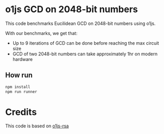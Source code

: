 # o1js GCD on 2048-bit numbers

This code benchmarks Eucilidean GCD on 2048-bit numbers using o1js.

With our benchmarks, we get that:

- Up to 9 iterations of GCD can be done before reaching the max circuit size
- GCD of two 2048-bit numbers can take approximately 1hr on modern hardware

## How run

```bash
npm install
npm run runner
```

# Credits

This code is based on [o1js-rsa](https://github.com/Shigoto-dev19/o1js-rsa/)
